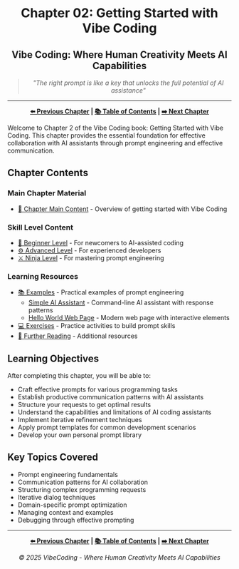 <div align="center">

# Chapter 02: Getting Started with Vibe Coding

</div>

<div align="center">

## Vibe Coding: Where Human Creativity Meets AI Capabilities

</div>

<div align="center">

> *"The right prompt is like a key that unlocks the full potential of AI assistance"*

</div>

---

<div align="center">

**[⬅️ Previous Chapter](../Chapter_01_The_Vibe_Coding_Revolution/Chapter_01_Main.md) | [📚 Table of Contents](../README.md) | [➡️ Next Chapter](../Chapter_03_Building_Real_Projects_with_AI_Assistance/Chapter_03_Main.md)**

</div>

Welcome to Chapter 2 of the Vibe Coding book: Getting Started with Vibe Coding. This chapter provides the essential foundation for effective collaboration with AI assistants through prompt engineering and effective communication.

## Chapter Contents

### Main Chapter Material

- [📝 Chapter Main Content](./Chapter_02_Main.md) - Overview of getting started with Vibe Coding

### Skill Level Content

- [🔰 Beginner Level](./Chapter_02_Beginner.md) - For newcomers to AI-assisted coding
- [⚙️ Advanced Level](./Chapter_02_Advanced.md) - For experienced developers
- [⚔️ Ninja Level](./Chapter_02_Ninja.md) - For mastering prompt engineering

### Learning Resources

- [📚 Examples](./examples/) - Practical examples of prompt engineering
  - [Simple AI Assistant](./examples/Chapter_02_Simple_Assistant.md) - Command-line AI assistant with response patterns
  - [Hello World Web Page](./examples/Chapter_02_Hello_World.md) - Modern web page with interactive elements
- [💻 Exercises](./exercises/) - Practice activities to build prompt skills
- [📖 Further Reading](./Further_Reading.md) - Additional resources

## Learning Objectives

After completing this chapter, you will be able to:

- Craft effective prompts for various programming tasks
- Establish productive communication patterns with AI assistants
- Structure your requests to get optimal results
- Understand the capabilities and limitations of AI coding assistants
- Implement iterative refinement techniques
- Apply prompt templates for common development scenarios
- Develop your own personal prompt library

## Key Topics Covered

- Prompt engineering fundamentals
- Communication patterns for AI collaboration
- Structuring complex programming requests
- Iterative dialog techniques
- Domain-specific prompt optimization
- Managing context and examples
- Debugging through effective prompting

---

<div align="center">

**[⬅️ Previous Chapter](../Chapter_01_The_Vibe_Coding_Revolution/Chapter_01_Main.md) | [📚 Table of Contents](../README.md) | [➡️ Next Chapter](../Chapter_03_Building_Real_Projects_with_AI_Assistance/Chapter_03_Main.md)**

</div>

<div align="center">

*© 2025 VibeCoding - Where Human Creativity Meets AI Capabilities*

</div>

